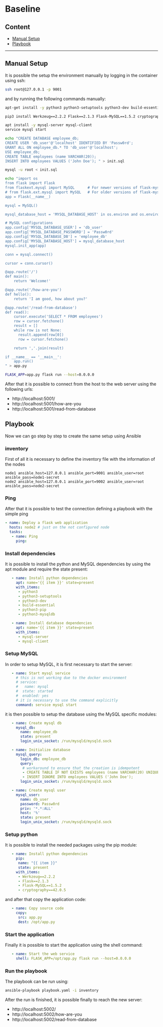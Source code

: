 # Baseline

## Content

- [Manual Setup](#manual-setup)
- [Playbook](#playbook)

---


## Manual Setup

It is possible the setup the environment manually by logging in the container
using ssh:
```bash
ssh root@127.0.0.1 -p 9001
```
and by running the following commands manually:
```bash
apt-get install -y python3 python3-setuptools python3-dev build-essential python3-pip python3-mysqldb

pip3 install Werkzeug==2.2.2 Flask==2.1.3 Flask-MySQL==1.5.2 cryptography==42.0.5

apt install -y mysql-server mysql-client
service mysql start

echo "CREATE DATABASE employee_db;
CREATE USER 'db_user'@'localhost' IDENTIFIED BY 'Passw0rd';
GRANT ALL ON employee_db.* TO 'db_user'@'localhost';
USE employee_db;
CREATE TABLE employees (name VARCHAR(20));
INSERT INTO employees VALUES ('John Doe'); " > init.sql

mysql -u root < init.sql

echo "import os
from flask import Flask
from flaskext.mysql import MySQL      # For newer versions of flask-mysql
# from flask.ext.mysql import MySQL   # For older versions of flask-mysql
app = Flask(__name__)

mysql = MySQL()

mysql_database_host = 'MYSQL_DATABASE_HOST' in os.environ and os.environ['MYSQL_DATABASE_HOST'] or  'localhost'

# MySQL configurations
app.config['MYSQL_DATABASE_USER'] = 'db_user'
app.config['MYSQL_DATABASE_PASSWORD'] = 'Passw0rd'
app.config['MYSQL_DATABASE_DB'] = 'employee_db'
app.config['MYSQL_DATABASE_HOST'] = mysql_database_host
mysql.init_app(app)

conn = mysql.connect()

cursor = conn.cursor()

@app.route('/')
def main():
    return 'Welcome!'

@app.route('/how-are-you')
def hello():
    return 'I am good, how about you?'

@app.route('/read-from-database')
def read():
    cursor.execute('SELECT * FROM employees')
    row = cursor.fetchone()
    result = []
    while row is not None:
      result.append(row[0])
      row = cursor.fetchone()

    return ','.join(result)

if __name__ == '__main__':
    app.run()
" > app.py

FLASK_APP=app.py flask run --host=0.0.0.0
```

After that it is possible to connect from the host to the web server
using the following urls:
- http://localhost:5001/
- http://localhost:5001/how-are-you
- http://localhost:5001/read-from-database


## Playbook

Now we can go step by step to create the same setup using Ansible

### inventory
First of all it is necessary to define the inventory file with the information
of the nodes
```
node1 ansible_host=127.0.0.1 ansible_port=9001 ansible_user=root ansible_pass=node1-secret
node2 ansible_host=127.0.0.1 ansible_port=9002 ansible_user=root ansible_pass=node2-secret
```

### Ping
After that it is possible to test the connection defining a playbook with the simple ping
```yaml
- name: Deploy a flask web application
  hosts: node2 # just on the not configured node
  tasks:
   - name: Ping
     ping:
```

### Install dependencies

It is possible to install the python and MySQL dependencies by using the apt
module and require the state present:
```yaml
   - name: Install python dependencies
     apt: name='{{ item }}' state=present
     with_items:
      - python3 
      - python3-setuptools 
      - python3-dev
      - build-essential 
      - python3-pip
      - python3-mysqldb

   - name: Install database dependencies
     apt: name='{{ item }}' state=present
     with_items:
      - mysql-server
      - mysql-client
```

### Setup MySQL

In order to setup MySQL, it is first necessary to start the server:
```yaml
   - name: Start mysql service
     # this is not working due to the docker environment
     # service:
     #   name: mysql
     #  state: started
     #  enabled: yes
     # it is necessary to use the command explicitly
     command: service mysql start
```
it is then possible to setup the database using the MySQL specific modules:
```yaml
   - name: Create mysql db
     mysql_db: 
       name: employee_db
       state: present
       login_unix_socket: /run/mysqld/mysqld.sock

   - name: Initialize database
     mysql_query:
       login_db: employee_db
       query:
        # workaround to ensure that the creation is idempotent
        - CREATE TABLE IF NOT EXISTS employees (name VARCHAR(20) UNIQUE);
        - INSERT IGNORE INTO employees VALUES ('John Doe');
       login_unix_socket: /run/mysqld/mysqld.sock

   - name: Create mysql user
     mysql_user: 
       name: db_user
       password: Passw0rd
       priv: '*.*:ALL'
       host: '%'
       state: present
       login_unix_socket: /run/mysqld/mysqld.sock
```

### Setup python

It is possible to install the needed packages using the pip module:
```yaml
   - name: Install python dependencies
     pip: 
      name: "{{ item }}"
      state: present
     with_items:
      - Werkzeug==2.2.2
      - Flask==2.1.3
      - Flask-MySQL==1.5.2
      - cryptography==42.0.5
```
and after that copy the application code:
```yaml
   - name: Copy source code
     copy: 
      src: app.py
      dest: /opt/app.py
```

### Start the application

Finally it is possible to start the application using the shell command:
```yaml
   - name: Start the web service
     shell: FLASK_APP=/opt/app.py flask run --host=0.0.0.0
```

### Run the playbook

The playbook can be run using:
```bash
ansible-playbook playbook.yaml -i inventory 
```

After the run is finished, it is possible finally to reach the new server:
- http://localhost:5002/
- http://localhost:5002/how-are-you
- http://localhost:5002/read-from-database


